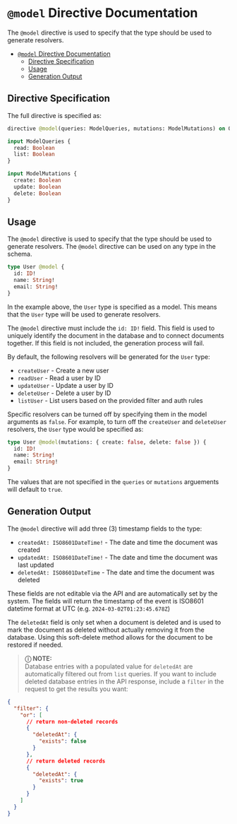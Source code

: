 # `@model` Directive Documentation

The `@model` directive is used to specify that the type should be used to generate resolvers.

- [`@model` Directive Documentation](#model-directive-documentation)
  - [Directive Specification](#directive-specification)
  - [Usage](#usage)
  - [Generation Output](#generation-output)

## Directive Specification

The full directive is specified as:

```graphql
directive @model(queries: ModelQueries, mutations: ModelMutations) on OBJECT

input ModelQueries {
  read: Boolean
  list: Boolean
}

input ModelMutations {
  create: Boolean
  update: Boolean
  delete: Boolean
}
```

## Usage

The `@model` directive is used to specify that the type should be used to generate resolvers.  The `@model` directive can be used on any type in the schema.

```graphql
type User @model {
  id: ID!
  name: String!
  email: String!
}
```

In the example above, the `User` type is specified as a model.  This means that the `User` type will be used to generate resolvers.

The `@model` directive must include the `id: ID!` field.  This field is used to uniquely identify the document in the database and to connect documents together.  If this field is not included, the generation process will fail.

By default, the following resolvers will be generated for the `User` type:

- `createUser` - Create a new user
- `readUser` - Read a user by ID
- `updateUser` - Update a user by ID
- `deleteUser` - Delete a user by ID
- `listUser` - List users based on the provided filter and auth rules

Specific resolvers can be turned off by specifying them in the model arguments as `false`.  For example, to turn off the `createUser` and `deleteUser` resolvers, the `User` type would be specified as:

```graphql
type User @model(mutations: { create: false, delete: false }) {
  id: ID!
  name: String!
  email: String!
}
```

The values that are not specified in the `queries` or `mutations` arguements will default to `true`.

## Generation Output

The `@model` directive will add three (3) timestamp fields to the type:

- `createdAt: ISO8601DateTime!` - The date and time the document was created
- `updatedAt: ISO8601DateTime!` - The date and time the document was last updated
- `deletedAt: ISO8601DateTime` - The date and time the document was deleted

These fields are not editable via the API and are automatically set by the system.  The fields will return the timestamp of the event is ISO8601 datetime format at UTC (e.g. `2024-03-02T01:23:45.678Z`)

The `deletedAt` field is only set when a document is deleted and is used to mark the document as deleted without actually removing it from the database.  Using this soft-delete method allows for the document to be restored if needed.  

> **&#9432; NOTE:**  
> Database entries with a populated value for `deletedAt` are automatically filtered out from `list` queries.  If you want to include deleted database entries in the API response, include a `filter` in the request to get the results you want:

```json
{
  "filter": {
    "or": [
      // return non-deleted records
      {
        "deletedAt": {
          "exists": false
        }
      },
      // return deleted records
      {
        "deletedAt": {
          "exists": true
        }
      }
    ]
  }
}
```
